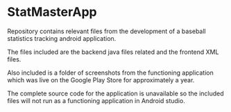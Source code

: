 # StatMasterApp

Repository contains relevant files from the development of a baseball statistics tracking android application.

The files included are the backend java files related and the frontend XML files.

Also included is a folder of screenshots from the functioning application which was live on the Google Play Store for approximately a year.

The complete source code for the application is unavailable so the included files will not run as a functioning application in Android studio.
